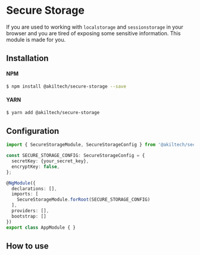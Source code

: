# Secure Storage

If you are used to working with `localstorage` and `sessionstorage` in your browser and you are tired of exposing some sensitive information. This module is made for you.

## Installation

#### NPM
```sh
$ npm install @akiltech/secure-storage --save
```

#### YARN
```sh
$ yarn add @akiltech/secure-storage
```

## Configuration

```typescript
import { SecureStorageModule, SecureStorageConfig } from '@akiltech/secure-storage';

const SECURE_STORAGE_CONFIG: SecureStorageConfig = {
  secretKey: {your_secret_key},
  encryptKey: false,
};

@NgModule({
  declarations: [],
  imports: [
    SecureStorageModule.forRoot(SECURE_STORAGE_CONFIG)
  ],
  providers: [],
  bootstrap: []
})
export class AppModule { }
```

## How to use
